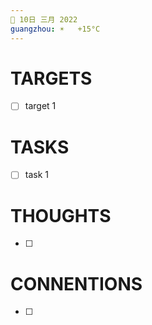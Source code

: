 ```yaml
---
📆 10日 三月 2022
guangzhou: ☀️   +15°C
---
```


# TARGETS
- [ ] target 1

# TASKS
- [ ] task 1

# THOUGHTS
- [ ] 

# CONNENTIONS
- [ ] 